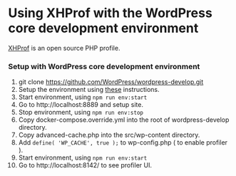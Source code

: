 Using XHProf with the WordPress core development environment
============================================================

[XHProf](https://www.php.net/manual/en/book.xhprof.php) is an open source PHP profile.

### Setup with WordPress core development environment

1. git clone https://github.com/WordPress/wordpress-develop.git
2. Setup the environment using [these](https://github.com/wordPress/wordpress-develop/#development-environment-commands) instructions.
3. Start environment, using `npm run env:start`
4. Go to http://localhost:8889 and setup site.
5. Stop environment, using `npm run env:stop`
6. Copy docker-compose.override.yml into the root of wordpress-develop directory.
7. Copy advanced-cache.php into the src/wp-content directory.
8. Add `define( 'WP_CACHE', true );` to wp-config.php ( to enable profiler ).
9. Start environment, using `npm run env:start`
10. Go to http://localhost:8142/ to see profiler UI. 
